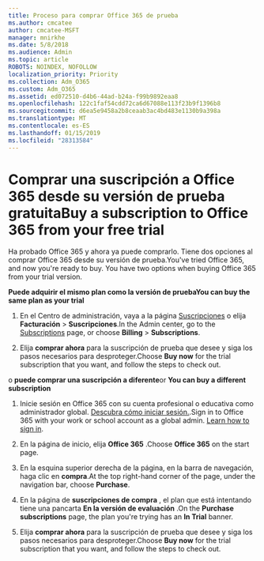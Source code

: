 ```yaml
---
title: Proceso para comprar Office 365 de prueba
ms.author: cmcatee
author: cmcatee-MSFT
manager: mnirkhe
ms.date: 5/8/2018
ms.audience: Admin
ms.topic: article
ROBOTS: NOINDEX, NOFOLLOW
localization_priority: Priority
ms.collection: Adm_O365
ms.custom: Adm_O365
ms.assetid: ed072510-d4b6-44ad-b24a-f99b9892eaa8
ms.openlocfilehash: 122c1faf54cdd72ca6d67088e113f23b9f1396b8
ms.sourcegitcommit: d6ea5e9458a2b8ceaab3ac4bd483e1130b9a398a
ms.translationtype: MT
ms.contentlocale: es-ES
ms.lasthandoff: 01/15/2019
ms.locfileid: "28313584"
---
```

# <a name="buy-a-subscription-to-office-365-from-your-free-trial"></a><span data-ttu-id="973ac-102">Comprar una suscripción a Office 365 desde su versión de prueba gratuita</span><span class="sxs-lookup"><span data-stu-id="973ac-102">Buy a subscription to Office 365 from your free trial</span></span>

<span data-ttu-id="973ac-p101">Ha probado Office 365 y ahora ya puede comprarlo. Tiene dos opciones al comprar Office 365 desde su versión de prueba.</span><span class="sxs-lookup"><span data-stu-id="973ac-p101">You've tried Office 365, and now you're ready to buy. You have two options when buying Office 365 from your trial version.</span></span>
  
 <span data-ttu-id="973ac-105">**Puede adquirir el mismo plan como la versión de prueba**</span><span class="sxs-lookup"><span data-stu-id="973ac-105">**You can buy the same plan as your trial**</span></span>
  
1. <span data-ttu-id="973ac-106">En el Centro de administración, vaya a la página [Suscripciones](https://go.microsoft.com/fwlink/p/?linkid=842054) o elija **Facturación** \> **Suscripciones**.</span><span class="sxs-lookup"><span data-stu-id="973ac-106">In the Admin center, go to the [Subscriptions](https://go.microsoft.com/fwlink/p/?linkid=842054) page, or choose **Billing** \> **Subscriptions**.</span></span>
    
2. <span data-ttu-id="973ac-107">Elija **comprar ahora** para la suscripción de prueba que desee y siga los pasos necesarios para desproteger.</span><span class="sxs-lookup"><span data-stu-id="973ac-107">Choose **Buy now** for the trial subscription that you want, and follow the steps to check out.</span></span> 
    
<span data-ttu-id="973ac-108">o **puede comprar una suscripción a diferente**</span><span class="sxs-lookup"><span data-stu-id="973ac-108">or **You can buy a different subscription**</span></span>
  
1. <span data-ttu-id="973ac-109">Inicie sesión en Office 365 con su cuenta profesional o educativa como administrador global. [Descubra cómo iniciar sesión.](https://support.office.com/article/e9eb7d51-5430-4929-91ab-6157c5a050b4).</span><span class="sxs-lookup"><span data-stu-id="973ac-109">Sign in to Office 365 with your work or school account as a global admin. [Learn how to sign in](https://support.office.com/article/e9eb7d51-5430-4929-91ab-6157c5a050b4).</span></span>
    
2. <span data-ttu-id="973ac-110">En la página de inicio, elija **Office 365** .</span><span class="sxs-lookup"><span data-stu-id="973ac-110">Choose **Office 365** on the start page.</span></span> 
    
3. <span data-ttu-id="973ac-111">En la esquina superior derecha de la página, en la barra de navegación, haga clic en **compra**.</span><span class="sxs-lookup"><span data-stu-id="973ac-111">At the top right-hand corner of the page, under the navigation bar, choose **Purchase**.</span></span>
    
4. <span data-ttu-id="973ac-112">En la página de **suscripciones de compra** , el plan que está intentando tiene una pancarta **En la versión de evaluación** .</span><span class="sxs-lookup"><span data-stu-id="973ac-112">On the **Purchase subscriptions** page, the plan you're trying has an **In Trial** banner.</span></span> 
    
5. <span data-ttu-id="973ac-113">Elija **comprar ahora** para la suscripción de prueba que desee y siga los pasos necesarios para desproteger.</span><span class="sxs-lookup"><span data-stu-id="973ac-113">Choose **Buy now** for the trial subscription that you want, and follow the steps to check out.</span></span> 
    

